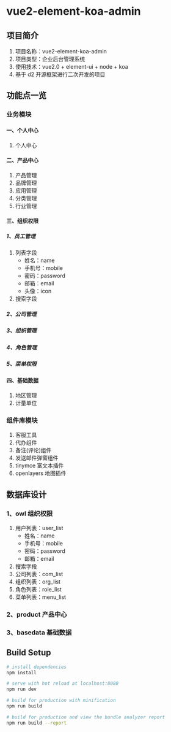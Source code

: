 # vue2-element-koa-admin

## 项目简介

1. 项目名称：vue2-element-koa-admin
2. 项目类型：企业后台管理系统
3. 使用技术：vue2.0 + element-ui + node + koa
4. 基于 d2 开源框架进行二次开发的项目

## 功能点一览

### 业务模块

#### 一、个人中心

1. 个人中心

#### 二、产品中心

1. 产品管理
2. 品牌管理
3. 应用管理
4. 分类管理
5. 行业管理

#### 三、组织权限

##### 1、员工管理

1. 列表字段
   - 姓名：name
   - 手机号：mobile
   - 密码：password
   - 邮箱：email
   - 头像：icon
     <!-- - 性别：gender -->
     <!-- - 组织： -->
     <!-- - 权限角色： -->
     <!-- - 职能角色： -->
2. 搜索字段

##### 2、公司管理

##### 3、组织管理

##### 4、角色管理

##### 5、菜单权限

#### 四、基础数据

1. 地区管理
2. 计量单位

### 组件库模块

1. 客服工具
2. 代办组件
3. 备注(评论)组件
4. 发送邮件弹窗组件
5. tinymce 富文本插件
6. openlayers 地图插件

## 数据库设计

### 1、owl 组织权限

1. 用户列表：user_list
   - 姓名：name
   - 手机号：mobile
   - 密码：password
   - 邮箱：email
     <!-- - 头像：icon -->
     <!-- - 性别：gender -->
     <!-- - 组织： -->
     <!-- - 权限角色： -->
     <!-- - 职能角色： -->
2. 搜索字段
3. 公司列表：com_list
4. 组织列表：org_list
5. 角色列表：role_list
6. 菜单列表：menu_list

### 2、product 产品中心

### 3、basedata 基础数据

## Build Setup

```bash
# install dependencies
npm install

# serve with hot reload at localhost:8080
npm run dev

# build for production with minification
npm run build

# build for production and view the bundle analyzer report
npm run build --report
```
